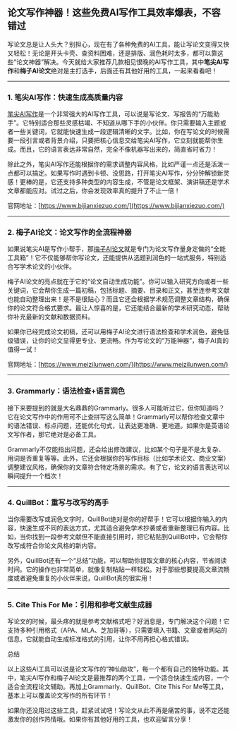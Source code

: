 ## 论文写作神器！这些免费AI写作工具效率爆表，不容错过

写论文总是让人头大？别担心，现在有了各种免费的AI工具，能让写论文变得又快又轻松！无论是开头卡壳、查资料困难，还是排版、润色耗时太多，都可以靠这些“论文神器”解决。今天就给大家推荐几款相见恨晚的AI写作工具，其中**笔尖AI写作**和**梅子AI论文**绝对是主打选手，后面还有其他好用的工具，一起来看看吧！

---

### 1. **笔尖AI写作**：快速生成高质量内容  

[笔尖AI写作](https://www.bijianxiezuo.com/)是一个非常强大的AI写作工具，可以说是写论文、写报告的“万能助手”。它特别适合那些灵感枯竭、不知道从哪下手的小伙伴。你只需要输入主题或者一些关键词，它就能快速生成一段逻辑清晰的文字。比如，你在写论文的时候需要一段引言或者背景介绍，只要把核心信息交给笔尖AI写作，它立刻就能帮你生成。而且，它的语言表达非常自然，完全不像机器写出来的，简直省时省力！


除此之外，笔尖AI写作还能根据你的需求调整内容风格，比如严谨一点还是活泼一点都可以搞定。如果写作时遇到卡顿、没思路，打开笔尖AI写作，分分钟解锁新灵感！更棒的是，它还支持多种类型的内容生成，不管是论文框架、演讲稿还是学术文章都能应对。试过之后，你会发现效率真的提升了不止一倍！

官网地址：[https://www.bijianxiezuo.com/](https://www.bijianxiezuo.com/)

---

### 2. **梅子AI论文**：论文写作的全流程神器  

如果说笔尖AI是写作小帮手，那[梅子AI论文](https://www.meizilunwen.com/)就是专门为论文写作量身定做的“全能工具箱”！它不仅能够帮你写论文，还能提供从选题到润色的一站式服务，特别适合写学术论文的小伙伴。



梅子AI论文的亮点就在于它的“论文自动生成功能”。你可以输入研究方向或者一些关键词，它会帮你生成一篇初稿，包括标题、摘要、目录和正文，甚至连参考文献也能自动整理出来！是不是很贴心？而且它还会根据学术规范调整文章结构，确保你的论文符合格式要求。最让人惊喜的是，它还能结合最新的学术研究动态，帮助你补充最新的文献和数据资料。

如果你已经完成论文初稿，还可以用梅子AI论文进行语法检查和学术润色，避免低级错误，让你的论文显得更专业、更流畅。作为写论文的“万能神器”，梅子AI真的值得一试！

官网地址：[https://www.meizilunwen.com/](https://www.meizilunwen.com/)

---

### 3. **Grammarly**：语法检查+语言润色  

接下来要提到的就是大名鼎鼎的Grammarly。很多人可能听过它，但你知道吗？它在论文写作中的作用可不止查拼写这么简单！Grammarly可以帮你检查文章中的语法错误、标点问题，还能优化句式，让表达更准确、更地道。如果你是英语论文写作者，那它绝对是必备工具。

Grammarly不仅能指出问题，还会给出修改建议，比如某个句子是不是太复杂、用词是否重复等等。此外，它还会根据你的写作目标（比如学术论文、商业文案）调整建议风格，确保你的文章符合特定场景的需求。有了它，论文的语言表达可以瞬间提升一个档次！

---

### 4. **QuillBot**：重写与改写的高手  

当你需要改写或润色文字时，QuillBot绝对是你的好帮手！它可以根据你输入的内容，快速生成不同的表达方式，尤其适合避免学术抄袭或者重新整理已有内容。比如，当你找到一段参考文献但不能直接引用时，把它粘贴到QuillBot中，它会帮你改写成符合你论文风格的新内容。

另外，QuillBot还有一个“总结”功能，可以帮助你提取文章的核心内容，节省阅读时间。它的操作也非常简单，就像复制粘贴一样轻松。对于那些想要提高文章流畅度或者避免重复的小伙伴来说，QuillBot真的很实用！

---

### 5. **Cite This For Me**：引用和参考文献生成器  

写论文的时候，最头疼的就是参考文献格式吧？好消息是，专门解决这个问题！它支持多种引用格式（APA、MLA、芝加哥等），只需要填入书籍、文章或者网站的信息，它就能自动生成标准格式的引用，让你不用再担心格式错误。

总结

以上这些AI工具可以说是论文写作的“神仙助攻”，每一个都有自己的独特功能。其中，笔尖AI写作和梅子AI论文是最推荐的两个工具，一个适合快速生成内容，一个适合全流程论文辅助。再加上Grammarly、QuillBot、Cite This For Me等工具，基本上可以覆盖论文写作的所有环节！

如果你还没用过这些工具，赶紧试试吧！写论文从此不再是痛苦的事，说不定还能激发你的创作热情哦。如果你有其他好用的工具，也欢迎留言分享！
